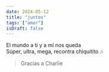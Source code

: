 ```yaml
---
date: 2024-05-12
title: "juntos"
tags: ["amor"]
isDraft: false
---
```

El mundo a ti y a mí nos queda  
Súper, ultra, mega, recontra chiquitito 🎶
  
  
> Gracias a Charlie
